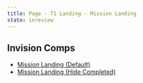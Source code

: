 ```yaml
---
title: Page - T1 Landing - Mission Landing
state: inreview
---
```


## Invision Comps
- <a href="https://pega.invisionapp.com/d/main#/console/18904689/396327271/preview" target="_blank">Mission Landing (Default)</a>
- <a href="https://pega.invisionapp.com/d/main#/console/18904689/396327270/preview" target="_blank">Mission Landing (Hide Completed)</a>